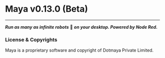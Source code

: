 # Maya v0.13.0 (Beta)
---
***Run as many as infinite robots*** :robot: ***on your desktop. Powered by Node Red.***

### License & Copyrights

Maya is a proprietary software and copyright of Dotmaya Private Limited.
